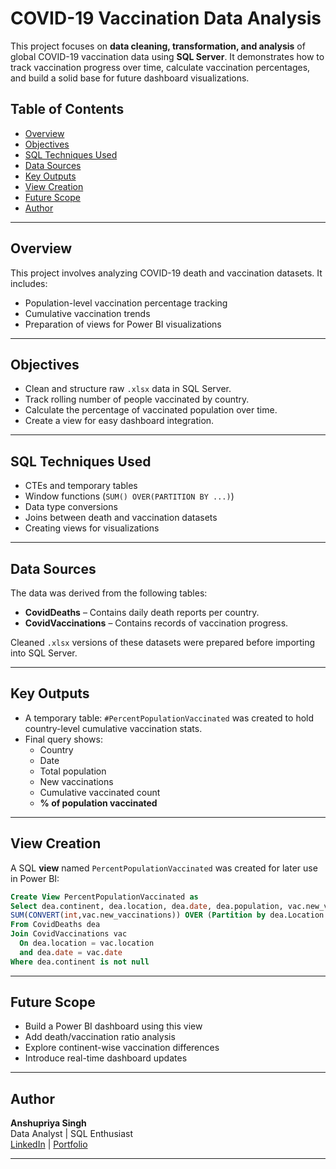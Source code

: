 
# COVID-19 Vaccination Data Analysis

This project focuses on **data cleaning, transformation, and analysis** of global COVID-19 vaccination data using **SQL Server**. It demonstrates how to track vaccination progress over time, calculate vaccination percentages, and build a solid base for future dashboard visualizations.

## Table of Contents

- [Overview](#overview)
- [Objectives](#objectives)
- [SQL Techniques Used](#sql-techniques-used)
- [Data Sources](#data-sources)
- [Key Outputs](#key-outputs)
- [View Creation](#view-creation)
- [Future Scope](#future-scope)
- [Author](#author)

---

## Overview

This project involves analyzing COVID-19 death and vaccination datasets. It includes:

- Population-level vaccination percentage tracking
- Cumulative vaccination trends
- Preparation of views for Power BI visualizations

---

## Objectives

- Clean and structure raw `.xlsx` data in SQL Server.
- Track rolling number of people vaccinated by country.
- Calculate the percentage of vaccinated population over time.
- Create a view for easy dashboard integration.

---

## SQL Techniques Used

- CTEs and temporary tables
- Window functions (`SUM() OVER(PARTITION BY ...)`)
- Data type conversions
- Joins between death and vaccination datasets
- Creating views for visualizations

---

## Data Sources

The data was derived from the following tables:

- **CovidDeaths** – Contains daily death reports per country.
- **CovidVaccinations** – Contains records of vaccination progress.

Cleaned `.xlsx` versions of these datasets were prepared before importing into SQL Server.

---

## Key Outputs

- A temporary table: `#PercentPopulationVaccinated` was created to hold country-level cumulative vaccination stats.
- Final query shows:
  - Country
  - Date
  - Total population
  - New vaccinations
  - Cumulative vaccinated count
  - **% of population vaccinated**

---

## View Creation

A SQL **view** named `PercentPopulationVaccinated` was created for later use in Power BI:

```sql
Create View PercentPopulationVaccinated as
Select dea.continent, dea.location, dea.date, dea.population, vac.new_vaccinations,
SUM(CONVERT(int,vac.new_vaccinations)) OVER (Partition by dea.Location Order by dea.location, dea.Date) as RollingPeopleVaccinated
From CovidDeaths dea
Join CovidVaccinations vac
  On dea.location = vac.location
  and dea.date = vac.date
Where dea.continent is not null
```

---

## Future Scope

- Build a Power BI dashboard using this view
- Add death/vaccination ratio analysis
- Explore continent-wise vaccination differences
- Introduce real-time dashboard updates

---

## Author

**Anshupriya Singh**  
Data Analyst | SQL Enthusiast  
[LinkedIn](https://www.linkedin.com/in/anshupriya-singh01) | [Portfolio](https://github.com/anshupriya01)

---
